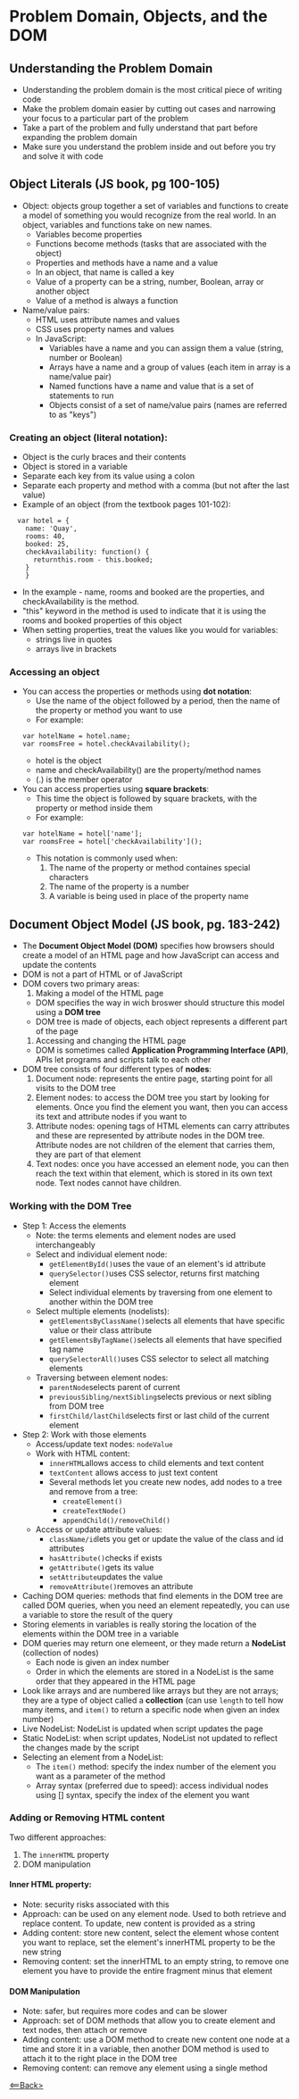 # Problem Domain, Objects, and the DOM

## Understanding the Problem Domain
- Understanding the problem domain is the most critical piece of writing code
- Make the problem domain easier by cutting out cases and narrowing your focus to a particular part of the problem
- Take a part of the problem and fully understand that part before expanding the problem domain
- Make sure you understand the problem inside and out before you try and solve it with code

## Object Literals (JS book, pg 100-105)
- Object: objects group together a set of variables and functions to create a model of something you would recognize from the real world. In an object, variables and functions take on new names.
  - Variables become properties
  - Functions become methods (tasks that are associated with the object)
  - Properties and methods have a name and a value
  - In an object, that name is called a key
  - Value of a property can be a string, number, Boolean, array or another object
  - Value of a method is always a function
- Name/value pairs:
  - HTML uses attribute names and values
  - CSS uses property names and values
  - In JavaScript:
    - Variables have a name and you can assign them a value (string, number or Boolean)
    - Arrays have a name and a group of values (each item in array is a name/value pair)
    - Named functions have a name and value that is a set of statements to run
    - Objects consist of a set of name/value pairs (names are referred to as "keys")

### Creating an object (literal notation):
- Object is the curly braces and their contents
- Object is stored in a variable
- Separate each key from its value using a colon
- Separate each property and method with a comma (but not after the last value)
- Example of an object (from the textbook pages 101-102):
``` 
  var hotel = {
    name: 'Quay',
    rooms: 40,
    booked: 25,
    checkAvailability: function() {
      returnthis.room - this.booked;
    }
    }
```
- In the example - name, rooms and booked are the properties, and checkAvailability is the method.
- "this" keyword in the method is used to indicate that it is using the rooms and booked properties of this object
- When setting properties, treat the values like you would for variables:
  - strings live in quotes
  - arrays live in brackets

### Accessing an object
- You can access the properties or methods using **dot notation**:
  - Use the name of the object followed by a period, then the name of the property or method you want to use
  - For example:
  ```
  var hotelName = hotel.name;
  var roomsFree = hotel.checkAvailability();
  ```
  - hotel is the object
  - name and checkAvailability() are the property/method names
  - (.) is the member operator
- You can access properties using **square brackets**:
  - This time the object is followed by square brackets, with the property or method inside them
  - For example:
  ```
  var hotelName = hotel['name'];
  var roomsFree = hotel['checkAvailability']();
  ```
  - This notation is commonly used when:
    1. The name of the property or method containes special characters
    1. The name of the property is a number
    1. A variable is being used in place of the property name
  
## Document Object Model (JS book, pg. 183-242)
- The **Document Object Model (DOM)** specifies how browsers should create a model of an HTML page and how JavaScript can access and update the contents
- DOM is not a part of HTML or of JavaScript
- DOM covers two primary areas:
  1. Making a model of the HTML page
    - DOM specifies the way in wich broswer should structure this model using a **DOM tree**
    - DOM tree is made of objects, each object represents a different part of the page
  1. Accessing and changing the HTML page
    - DOM is sometimes called **Application Programming Interface (API)**, APIs let programs and scripts talk to each other
- DOM tree consists of four different types of **nodes**:
  1. Document node: represents the entire page, starting point for all visits to the DOM tree
  1. Element nodes: to access the DOM tree you start by looking for elements. Once you find the element you want, then you can access its text and attribute nodes if you want to
  1. Attribute nodes: opening tags of HTML elements can carry attributes and these are represented by attribute nodes in the DOM tree. Attribute nodes are not children of the element that carries them, they are part of that element
  1. Text nodes: once you have accessed an element node, you can then reach the text within that element, which is stored in its own text node. Text nodes cannot have children.

### Working with the DOM Tree
- Step 1: Access the elements
  - Note: the terms elements and element nodes are used interchangeably
  - Select and individual element node: 
    - ```getElementById()```uses the vaue of an element's id attribute
    - ```querySelector()```uses CSS selector, returns first matching element
    - Select individual elements by traversing from one element to another within the DOM tree
  - Select multiple elements (nodelists): 
    - ```getElementsByClassName()```selects all elements that have specific value or their class attribute
    - ```getElementsByTagName()```selects all elements that have specified tag name
    - ```querySelectorAll()```uses CSS selector to select all matching elements
  - Traversing between element nodes: 
    - ```parentNode```selects parent of current
    - ```previousSibling/nextSibling```selects previous or next sibling from DOM tree
    - ```firstChild/lastChild```selects first or last child of the current element
- Step 2: Work with those elements
  - Access/update text nodes: ```nodeValue```
  - Work with HTML content: 
    - ```innerHTML```allows access to child elements and text content
    - ```textContent``` allows access to just text content
    - Several methods let you create new nodes, add nodes to a tree and remove from a tree: 
      - ```createElement()```
      - ```createTextNode()```
      - ```appendChild()/removeChild()```
  - Access or update attribute values: 
    - ```className/id```lets you get or update the value of the class and id attributes
    - ```hasAttribute()```checks if exists
    - ```getAttribute()```gets its value
    - ```setAttribute```updates the value
    - ```removeAttribute()```removes an attribute
- Caching DOM queries: methods that find elements in the DOM tree are called DOM queries, when you need an element repeatedly, you can use a variable to store the result of the query
- Storing elements in variables is really storing the location of the elements within the DOM tree in a variable
- DOM queries may return one elemeent, or they made return a **NodeList** (collection of nodes)
  - Each node is given an index number
  - Order in which the elements are stored in a NodeList is the same order that they appeared in the HTML page
- Look like arrays and are numbered like arrays but they are not arrays; they are a type of object called a **collection** (can use ```length``` to tell how many items, and ```item()``` to return a specific node when given an index number)
- Live NodeList: NodeList is updated when script updates the page
- Static NodeList: when script updates, NodeList not updated to reflect the changes made by the script
- Selecting an element from a NodeList:
  - The ```item()``` method: specify the index number of the element you want as a parameter of the method
  - Array syntax (preferred due to speed): access individual nodes using [] syntax, specify the index of the element you want

### Adding or Removing HTML content
Two different approaches:
  1. The ```innerHTML``` property
  1. DOM manipulation

#### Inner HTML property: 
- Note: security risks associated with this
- Approach: can be used on any element node. Used to both retrieve and replace content. To update, new content is provided as a string
- Adding content: store new content, select the element whose content you want to replace, set the element's innerHTML property to be the new string
- Removing content: set the innerHTML to an empty string, to remove one element you have to provide the entire fragment minus that element

#### DOM Manipulation
- Note: safer, but requires more codes and can be slower
- Approach: set of DOM methods that allow you to create element and text nodes, then attach or remove
- Adding content: use a DOM method to create new content one node at a time and store it in a variable, then another DOM method is used to attach it to the right place in the DOM tree
- Removing content: can remove any element using a single method

[<==Back>](README.md)

